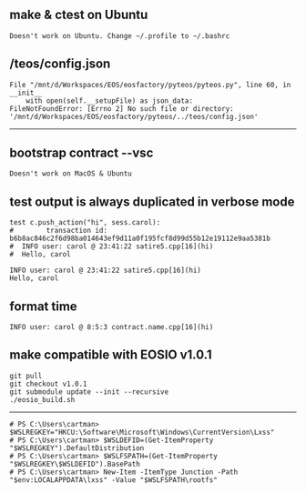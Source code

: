 
## make & ctest on Ubuntu
```
Doesn't work on Ubuntu. Change ~/.profile to ~/.bashrc
```
## /teos/config.json
```
File "/mnt/d/Workspaces/EOS/eosfactory/pyteos/pyteos.py", line 60, in __init__
    with open(self.__setupFile) as json_data:
FileNotFoundError: [Errno 2] No such file or directory: '/mnt/d/Workspaces/EOS/eosfactory/pyteos/../teos/config.json'
```

---

## bootstrap contract --vsc
```
Doesn't work on MacOS & Ubuntu
```
## test output is always duplicated in verbose mode
```
test c.push_action("hi", sess.carol):
#        transaction id: b6b8ac846c2f6d98ba014643ef9d11a0f195fcf8d99d55b12e19112e9aa5381b
#  INFO user: carol @ 23:41:22 satire5.cpp[16](hi)
#  Hello, carol

INFO user: carol @ 23:41:22 satire5.cpp[16](hi)
Hello, carol
```
## format time
```
INFO user: carol @ 8:5:3 contract.name.cpp[16](hi)
```
## make compatible with EOSIO v1.0.1
```
git pull
git checkout v1.0.1
git submodule update --init --recursive
./eosio_build.sh
```

---

```
# PS C:\Users\cartman> $WSLREGKEY="HKCU:\Software\Microsoft\Windows\CurrentVersion\Lxss"
# PS C:\Users\cartman> $WSLDEFID=(Get-ItemProperty "$WSLREGKEY").DefaultDistribution
# PS C:\Users\cartman> $WSLFSPATH=(Get-ItemProperty "$WSLREGKEY\$WSLDEFID").BasePath
# PS C:\Users\cartman> New-Item -ItemType Junction -Path "$env:LOCALAPPDATA\lxss" -Value "$WSLFSPATH\rootfs"
```